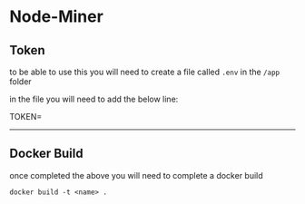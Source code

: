 # Node-Miner

## Token

to be able to use this you will need to create a file called `.env` in the `/app` folder

in the file you will need to add the below line:

TOKEN=<past token>

---
## Docker Build

once completed the above you will need to complete a docker build

`docker build -t <name> .`

